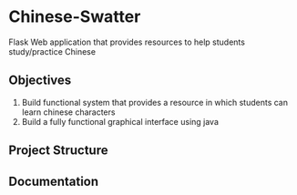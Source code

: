 # Chinese-Swatter

Flask Web application that provides resources to help students study/practice Chinese 

## Objectives

1. Build functional system that provides a resource in which students can learn chinese characters
2. Build a fully functional graphical interface using java 

## Project Structure

## Documentation 



